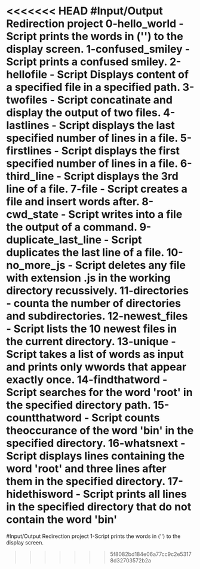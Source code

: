 <<<<<<< HEAD
#Input/Output Redirection project
0-hello_world - Script prints the words in ('') to the display screen.
1-confused_smiley - Script prints a confused smiley.
2-hellofile - Script Displays content of a specified file in a specified path.
3-twofiles - Script concatinate and display the output of two files.
4-lastlines - Script displays the last specified number of lines in a file.
5-firstlines - Script displays the first specified number of lines in a file.
6-third_line - Script displays the 3rd line of a file.
7-file - Script creates a file and insert  words after.
8-cwd_state - Script writes into a file the output of a command.
9-duplicate_last_line - Script duplicates the last line of a file.
10-no_more_js - Script deletes any file with extension .js in the working directory recussively.
11-directories - counta the number of directories and subdirectories.
12-newest_files - Script lists the 10 newest files in the current directory.
13-unique - Script takes a list of words as input and prints only wwords that appear exactly once.
14-findthatword - Script searches for the word 'root' in the specified directory path.
15-countthatword - Script counts theoccurance of the word 'bin' in the specified directory.
16-whatsnext - Script displays lines containing the word 'root' and three lines after them in the specified directory.
17-hidethisword - Script prints all lines in the specified directory that do not contain the word 'bin'
=======
#Input/Output Redirection project
1-Script prints the words in ('') to the display screen.
>>>>>>> 5f8082bd184e06a77cc9c2e53178d32703572b2a
